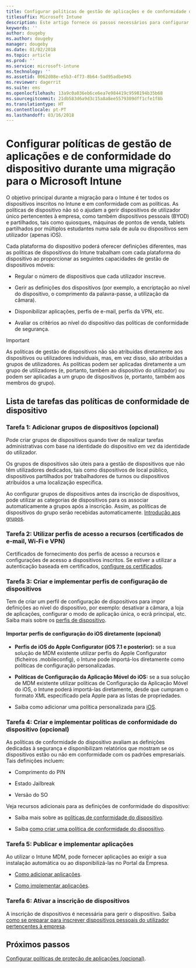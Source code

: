 ```yaml
---
title: Configurar políticas de gestão de aplicações e de conformidade do dispositivo durante uma migração do Intune
titlesuffix: Microsoft Intune
description: Este artigo fornece os passos necessários para configurar as políticas de gestão de aplicações e de conformidade do dispositivo durante uma migração do Microsoft Intune.
keywords: ''
author: dougeby
ms.author: dougeby
manager: dougeby
ms.date: 01/02/2018
ms.topic: article
ms.prod: ''
ms.service: microsoft-intune
ms.technology: ''
ms.assetid: 0062d08e-e5b3-4f73-8b64-5ad95adbe945
ms.reviewer: dagerrit
ms.suite: ems
ms.openlocfilehash: 13a9c0a036eb6ce6ea7e984419c9598194b35b68
ms.sourcegitcommit: 21db583d6a9d3c15a8a8ee5579309dff1cfe1f8b
ms.translationtype: HT
ms.contentlocale: pt-PT
ms.lasthandoff: 03/16/2018
---
```

# <a name="configure-device-compliance-and-app-management-policies-when-migrating-to-microsoft-intune"></a>Configurar políticas de gestão de aplicações e de conformidade do dispositivo durante uma migração para o Microsoft Intune

O objetivo principal durante a migração para o Intune é ter todos os dispositivos inscritos no Intune e em conformidade com as políticas. As políticas de dispositivo não só o ajudam a gerir dispositivos de utilizador único pertencentes à empresa, como também dispositivos pessoais (BYOD) e partilhados, tais como quiosques, máquinas de pontos de venda, tablets partilhados por múltiplos estudantes numa sala de aula ou dispositivos sem utilizador (apenas iOS).

Cada plataforma do dispositivo poderá oferecer definições diferentes, mas as políticas de dispositivos do Intune trabalham com cada plataforma do dispositivo ao proporcionar as seguintes capacidades de gestão de dispositivos móveis:

-   Regular o número de dispositivos que cada utilizador inscreve.

-   Gerir as definições dos dispositivos (por exemplo, a encriptação ao nível do dispositivo, o comprimento da palavra-passe, a utilização da câmara).

-   Disponibilizar aplicações, perfis de e-mail, perfis da VPN, etc.

-   Avaliar os critérios ao nível do dispositivo das políticas de conformidade de segurança.

> [!IMPORTANT]
> As políticas de gestão de dispositivos não são atribuídas diretamente aos dispositivos ou utilizadores individuais, mas, em vez disso, são atribuídas a grupos de utilizadores. As políticas podem ser aplicadas diretamente a um grupo de utilizadores (e, portanto, também ao dispositivo do utilizador) ou podem ser aplicadas a um grupo de dispositivos (e, portanto, também aos membros do grupo).

## <a name="task-list-for-device-compliance-policies"></a>Lista de tarefas das políticas de conformidade de dispositivo

### <a name="task-1-add-device-groups-optional"></a>Tarefa 1: Adicionar grupos de dispositivos (opcional)

Pode criar grupos de dispositivos quando tiver de realizar tarefas administrativas com base na identidade do dispositivo em vez da identidade do utilizador.

Os grupos de dispositivos são úteis para a gestão de dispositivos que não têm utilizadores dedicados, tais como dispositivos de local público, dispositivos partilhados por trabalhadores de turnos ou dispositivos atribuídos a uma localização específica.

Ao configurar grupos de dispositivos antes da inscrição de dispositivos, pode utilizar as categorias de dispositivos para os associar automaticamente a grupos após a inscrição. Assim, as políticas de dispositivos do grupo serão recebidas automaticamente. [Introdução aos grupos](groups-get-started.md).

### <a name="task-2-use-resource-access-profiles-wi-fi-vpn-and-email-certificates"></a>Tarefa 2: Utilizar perfis de acesso a recursos (certificados de e-mail, Wi-Fi e VPN)

Certificados de fornecimento dos perfis de acesso a recursos e configurações de acesso a dispositivos inscritos. Se estiver a utilizar a autenticação baseada em certificados, [configure os certificados](certificates-configure.md).

### <a name="task-3-create-and-deploy-device-configuration-profiles"></a>Tarefa 3: Criar e implementar perfis de configuração de dispositivos

Tem de criar um perfil de configuração de dispositivos para impor definições ao nível do dispositivo, por exemplo: desativar a câmara, a loja de aplicações, configurar o modo de aplicação única, o ecrã principal, etc. Saiba mais sobre os [perfis de dispositivo](device-profiles.md).

####  <a name="directly-import-ios-configuration-profiles-optional"></a>Importar perfis de configuração do iOS diretamente (opcional)

-   **Perfis de iOS do Apple Configurator (iOS 7.1 e posterior):** se a sua solução de MDM existente utilizar perfis do Apple Configurator (ficheiros .mobileconfig), o Intune pode importá-los diretamente como políticas de configuração personalizadas.

-   **Políticas de Configuração da Aplicação Móvel do iOS:** se a sua solução de MDM existente utilizar políticas de Configuração da Aplicação Móvel do iOS, o Intune poderá importá-las diretamente, desde que cumpram o formato XML especificado pela Apple para as listas de propriedades.

- Saiba como adicionar uma política personalizada para [iOS](custom-settings-ios.md).

### <a name="task-4-create-and-deploy-device-compliance-policies-optional"></a>Tarefa 4: Criar e implementar políticas de conformidade do dispositivo (opcional)

As políticas de conformidade do dispositivo avaliam as definições dedicadas à segurança e disponibilizam relatórios que mostram se os dispositivos estão ou não em conformidade com os padrões empresariais. Tais definições incluem:

-   Comprimento do PIN

-   Estado Jailbreak

-   Versão do SO

Veja recursos adicionais para as definições de conformidade do dispositivo:

-   Saiba mais sobre as [políticas de conformidade do dispositivo](device-compliance.md).

-   Saiba [como criar uma política de conformidade do dispositivo](device-compliance-get-started.md).

### <a name="task-5-publish-and-deploy-apps"></a>Tarefa 5: Publicar e implementar aplicações

Ao utilizar o Intune MDM, pode fornecer aplicações ao exigir a sua instalação automática ou ao disponibilizá-las no Portal da Empresa.

-   [Como adicionar aplicações](apps-add.md).

-   [Como implementar aplicações](apps-deploy.md).

### <a name="task-6-enable-device-enrollment"></a>Tarefa 6: Ativar a inscrição de dispositivos

A inscrição de dispositivos é necessária para gerir o dispositivo. Saiba [como se preparar para inscrever dispositivos pessoais do utilizador pertencentes à empresa](device-enrollment.md).

## <a name="next-steps"></a>Próximos passos

[Configurar políticas de proteção de aplicações (opcional)](migration-guide-app-protection-policies.md).
